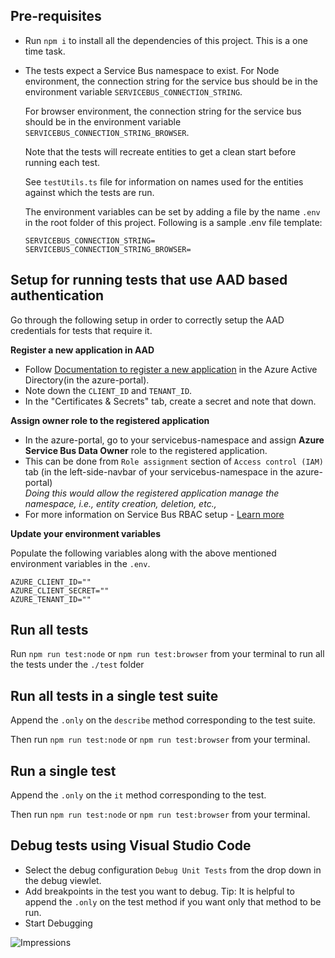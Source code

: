 ## Pre-requisites

- Run `npm i` to install all the dependencies of this project. This is a one time task.
- The tests expect a Service Bus namespace to exist.
  For Node environment, the connection string for the service bus should be in the environment variable `SERVICEBUS_CONNECTION_STRING`.

  For browser environment, the connection string for the service bus should be in the environment variable `SERVICEBUS_CONNECTION_STRING_BROWSER`.

  Note that the tests will recreate entities to get a clean start before running each test.

  See `testUtils.ts` file for information on names used for the entities against which the tests are run.

    The environment variables can be set by adding a file by the name `.env` in the root folder of this project.
    Following is a sample .env file template:
    ```
    SERVICEBUS_CONNECTION_STRING=
    SERVICEBUS_CONNECTION_STRING_BROWSER=

    ```

## Setup for running tests that use AAD based authentication
Go through the following setup in order to correctly setup the AAD credentials for tests that require it.

**Register a new application in AAD**

- Follow [Documentation to register a new application](https://docs.microsoft.com/en-us/azure/active-directory/develop/quickstart-register-app) in the Azure Active Directory(in the azure-portal).
- Note down the `CLIENT_ID` and `TENANT_ID`.
- In the "Certificates & Secrets" tab, create a secret and note that down.

**Assign owner role to the registered application**

- In the azure-portal, go to your servicebus-namespace and assign **Azure Service Bus Data Owner** role to the registered application.
- This can be done from `Role assignment` section of `Access control (IAM)` tab (in the left-side-navbar of your servicebus-namespace in the azure-portal)<br>
  _Doing this would allow the registered application manage the namespace, i.e., entity creation, deletion, etc.,_<br>
- For more information on Service Bus RBAC setup - [Learn more](https://docs.microsoft.com/en-us/azure/service-bus-messaging/service-bus-role-based-access-control)

**Update your environment variables**

Populate the following variables along with the above mentioned environment variables in the `.env`.
```
AZURE_CLIENT_ID=""
AZURE_CLIENT_SECRET=""
AZURE_TENANT_ID=""
```

## Run all tests

Run `npm run test:node` or `npm run test:browser` from your terminal to run all the tests under the `./test` folder

## Run all tests in a single test suite

Append the `.only` on the `describe` method corresponding to the test suite.

Then run `npm run test:node` or `npm run test:browser` from your terminal.

## Run a single test

Append the `.only` on the `it` method corresponding to the test.

Then run `npm run test:node` or `npm run test:browser` from your terminal.

## Debug tests using Visual Studio Code

- Select the debug configuration `Debug Unit Tests` from the drop down in the debug viewlet.
- Add breakpoints in the test you want to debug. Tip: It is helpful to append the `.only` on the test method if you want only that method to be run.
- Start Debugging




![Impressions](https://azure-sdk-impressions.azurewebsites.net/api/impressions/azure-sdk-for-js%2Fsdk%2Fservicebus%2Fservice-bus%2Ftest%2FREADME.png)
